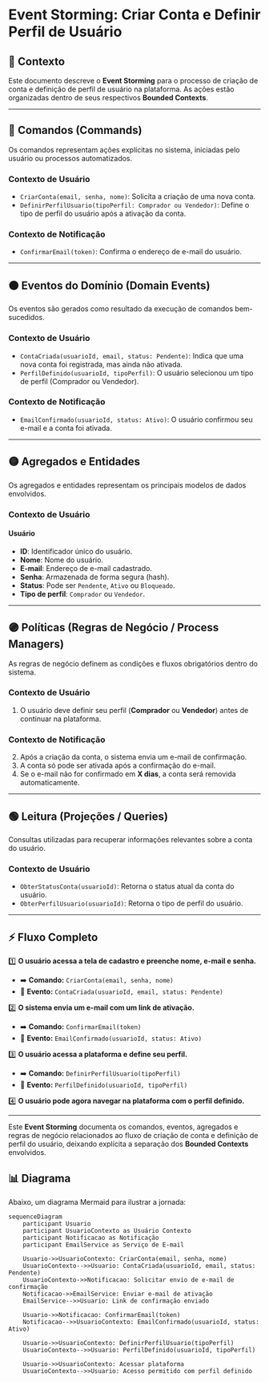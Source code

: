 # Event Storming: Criar Conta e Definir Perfil de Usuário

## 📌 Contexto
Este documento descreve o **Event Storming** para o processo de criação de conta e definição de perfil de usuário na plataforma. As ações estão organizadas dentro de seus respectivos **Bounded Contexts**.

---

## 🔵 Comandos (Commands)
Os comandos representam ações explícitas no sistema, iniciadas pelo usuário ou processos automatizados.

### **Contexto de Usuário**
- `CriarConta(email, senha, nome)`: Solicita a criação de uma nova conta.
- `DefinirPerfilUsuario(tipoPerfil: Comprador ou Vendedor)`: Define o tipo de perfil do usuário após a ativação da conta.

### **Contexto de Notificação**
- `ConfirmarEmail(token)`: Confirma o endereço de e-mail do usuário.

---

## 🟠 Eventos do Domínio (Domain Events)
Os eventos são gerados como resultado da execução de comandos bem-sucedidos.

### **Contexto de Usuário**
- `ContaCriada(usuarioId, email, status: Pendente)`: Indica que uma nova conta foi registrada, mas ainda não ativada.
- `PerfilDefinido(usuarioId, tipoPerfil)`: O usuário selecionou um tipo de perfil (Comprador ou Vendedor).

### **Contexto de Notificação**
- `EmailConfirmado(usuarioId, status: Ativo)`: O usuário confirmou seu e-mail e a conta foi ativada.

---

## 🟡 Agregados e Entidades
Os agregados e entidades representam os principais modelos de dados envolvidos.

### **Contexto de Usuário**
#### **Usuário**
- **ID**: Identificador único do usuário.
- **Nome**: Nome do usuário.
- **E-mail**: Endereço de e-mail cadastrado.
- **Senha**: Armazenada de forma segura (hash).
- **Status**: Pode ser `Pendente`, `Ativo` ou `Bloqueado`.
- **Tipo de perfil**: `Comprador` ou `Vendedor`.

---

## 🟣 Políticas (Regras de Negócio / Process Managers)
As regras de negócio definem as condições e fluxos obrigatórios dentro do sistema.

### **Contexto de Usuário**
1. O usuário deve definir seu perfil (**Comprador** ou **Vendedor**) antes de continuar na plataforma.

### **Contexto de Notificação**
2. Após a criação da conta, o sistema envia um e-mail de confirmação.
3. A conta só pode ser ativada após a confirmação do e-mail.
4. Se o e-mail não for confirmado em **X dias**, a conta será removida automaticamente.

---

## 🟢 Leitura (Projeções / Queries)
Consultas utilizadas para recuperar informações relevantes sobre a conta do usuário.

### **Contexto de Usuário**
- `ObterStatusConta(usuarioId)`: Retorna o status atual da conta do usuário.
- `ObterPerfilUsuario(usuarioId)`: Retorna o tipo de perfil do usuário.

---

## ⚡ Fluxo Completo

1️⃣ **O usuário acessa a tela de cadastro e preenche nome, e-mail e senha.**  
   - ➡️ **Comando:** `CriarConta(email, senha, nome)`  
   - 🚀 **Evento:** `ContaCriada(usuarioId, email, status: Pendente)`

2️⃣ **O sistema envia um e-mail com um link de ativação.**  
   - ➡️ **Comando:** `ConfirmarEmail(token)`  
   - 🚀 **Evento:** `EmailConfirmado(usuarioId, status: Ativo)`

3️⃣ **O usuário acessa a plataforma e define seu perfil.**  
   - ➡️ **Comando:** `DefinirPerfilUsuario(tipoPerfil)`  
   - 🚀 **Evento:** `PerfilDefinido(usuarioId, tipoPerfil)`

4️⃣ **O usuário pode agora navegar na plataforma com o perfil definido.**

---

Este **Event Storming** documenta os comandos, eventos, agregados e regras de negócio relacionados ao fluxo de criação de conta e definição de perfil do usuário, deixando explícita a separação dos **Bounded Contexts** envolvidos.


## 📊 Diagrama

Abaixo, um diagrama Mermaid para ilustrar a jornada:

```mermaid
sequenceDiagram
    participant Usuario
    participant UsuarioContexto as Usuário Contexto
    participant Notificacao as Notificação
    participant EmailService as Serviço de E-mail

    Usuario->>UsuarioContexto: CriarConta(email, senha, nome)
    UsuarioContexto-->>Usuario: ContaCriada(usuarioId, email, status: Pendente)
    UsuarioContexto->>Notificacao: Solicitar envio de e-mail de confirmação
    Notificacao->>EmailService: Enviar e-mail de ativação
    EmailService-->>Usuario: Link de confirmação enviado

    Usuario->>Notificacao: ConfirmarEmail(token)
    Notificacao-->>UsuarioContexto: EmailConfirmado(usuarioId, status: Ativo)

    Usuario->>UsuarioContexto: DefinirPerfilUsuario(tipoPerfil)
    UsuarioContexto-->>Usuario: PerfilDefinido(usuarioId, tipoPerfil)

    Usuario->>UsuarioContexto: Acessar plataforma
    UsuarioContexto-->>Usuario: Acesso permitido com perfil definido


